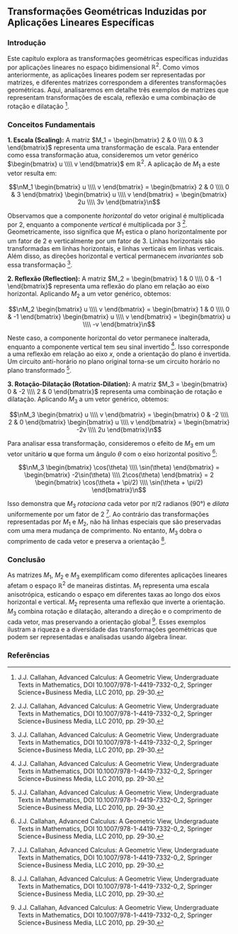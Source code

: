 ## Transformações Geométricas Induzidas por Aplicações Lineares Específicas

### Introdução
Este capítulo explora as transformações geométricas específicas induzidas por aplicações lineares no espaço bidimensional $\mathbb{R}^2$. Como vimos anteriormente, as aplicações lineares podem ser representadas por matrizes, e diferentes matrizes correspondem a diferentes transformações geométricas. Aqui, analisaremos em detalhe três exemplos de matrizes que representam transformações de escala, reflexão e uma combinação de rotação e dilatação [^1].

### Conceitos Fundamentais

**1. Escala (Scaling):**
A matriz $M_1 = \begin{bmatrix} 2 & 0 \\\\ 0 & 3 \end{bmatrix}$ representa uma transformação de escala. Para entender como essa transformação atua, consideremos um vetor genérico $\begin{bmatrix} u \\\\ v \end{bmatrix}$ em $\mathbb{R}^2$. A aplicação de $M_1$ a este vetor resulta em:

$$\nM_1 \begin{bmatrix} u \\\\ v \end{bmatrix} = \begin{bmatrix} 2 & 0 \\\\ 0 & 3 \end{bmatrix} \begin{bmatrix} u \\\\ v \end{bmatrix} = \begin{bmatrix} 2u \\\\ 3v \end{bmatrix}\n$$

Observamos que a componente *horizontal* do vetor original é multiplicada por 2, enquanto a componente *vertical* é multiplicada por 3 [^1]. Geometricamente, isso significa que $M_1$ estica o plano horizontalmente por um fator de 2 e verticalmente por um fator de 3. Linhas horizontais são transformadas em linhas horizontais, e linhas verticais em linhas verticais. Além disso, as direções horizontal e vertical permanecem *invariantes* sob essa transformação [^1].

**2. Reflexão (Reflection):**
A matriz $M_2 = \begin{bmatrix} 1 & 0 \\\\ 0 & -1 \end{bmatrix}$ representa uma reflexão do plano em relação ao eixo horizontal. Aplicando $M_2$ a um vetor genérico, obtemos:

$$\nM_2 \begin{bmatrix} u \\\\ v \end{bmatrix} = \begin{bmatrix} 1 & 0 \\\\ 0 & -1 \end{bmatrix} \begin{bmatrix} u \\\\ v \end{bmatrix} = \begin{bmatrix} u \\\\ -v \end{bmatrix}\n$$

Neste caso, a componente horizontal do vetor permanece inalterada, enquanto a componente vertical tem seu sinal invertido [^1]. Isso corresponde a uma reflexão em relação ao eixo *x*, onde a orientação do plano é invertida. Um circuito anti-horário no plano original torna-se um circuito horário no plano transformado [^1].

**3. Rotação-Dilatação (Rotation-Dilation):**
A matriz $M_3 = \begin{bmatrix} 0 & -2 \\\\ 2 & 0 \end{bmatrix}$ representa uma combinação de rotação e dilatação. Aplicando $M_3$ a um vetor genérico, obtemos:

$$\nM_3 \begin{bmatrix} u \\\\ v \end{bmatrix} = \begin{bmatrix} 0 & -2 \\\\ 2 & 0 \end{bmatrix} \begin{bmatrix} u \\\\ v \end{bmatrix} = \begin{bmatrix} -2v \\\\ 2u \end{bmatrix}\n$$

Para analisar essa transformação, consideremos o efeito de $M_3$ em um vetor unitário $\mathbf{u}$ que forma um ângulo $\theta$ com o eixo horizontal positivo [^1]:

$$\nM_3 \begin{bmatrix} \cos(\theta) \\\\ \sin(\theta) \end{bmatrix} = \begin{bmatrix} -2\sin(\theta) \\\\ 2\cos(\theta) \end{bmatrix} = 2 \begin{bmatrix} \cos(\theta + \pi/2) \\\\ \sin(\theta + \pi/2) \end{bmatrix}\n$$

Isso demonstra que $M_3$ *rotaciona* cada vetor por $\pi/2$ radianos (90°) e *dilata* uniformemente por um fator de 2 [^1]. Ao contrário das transformações representadas por $M_1$ e $M_2$, não há linhas especiais que são preservadas com uma mera mudança de comprimento. No entanto, $M_3$ dobra o comprimento de cada vetor e preserva a orientação [^1].

### Conclusão
As matrizes $M_1$, $M_2$ e $M_3$ exemplificam como diferentes aplicações lineares afetam o espaço $\mathbb{R}^2$ de maneiras distintas. $M_1$ representa uma escala anisotrópica, esticando o espaço em diferentes taxas ao longo dos eixos horizontal e vertical. $M_2$ representa uma reflexão que inverte a orientação. $M_3$ combina rotação e dilatação, alterando a direção e o comprimento de cada vetor, mas preservando a orientação global [^1]. Esses exemplos ilustram a riqueza e a diversidade das transformações geométricas que podem ser representadas e analisadas usando álgebra linear.

### Referências
[^1]: J.J. Callahan, Advanced Calculus: A Geometric View, Undergraduate Texts in Mathematics, DOI 10.1007/978-1-4419-7332-0_2, Springer Science+Business Media, LLC 2010, pp. 29-30.
<!-- END -->